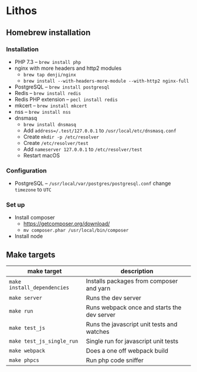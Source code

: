 # Lithos

## Homebrew installation

### Installation

- PHP 7.3 – `brew install php`
- nginx with more headers and http2 modules
    - `brew tap denji/nginx`
    - `brew install --with-headers-more-module --with-http2 nginx-full`
- PostgreSQL – `brew install postgresql`
- Redis – `brew install redis`
- Redis PHP extension – `pecl install redis`
- mkcert – `brew install mkcert`
- nss – `brew install nss`
- dnsmasq
    - `brew install dnsmasq`
    - Add `address=/.test/127.0.0.1` to `/usr/local/etc/dnsmasq.conf`
    - Create `mkdir -p /etc/resolver`
    - Create `/etc/resolver/test`
    - Add `nameserver 127.0.0.1` to `/etc/resolver/test`
    - Restart macOS

### Configuration

- PostgreSQL – `/usr/local/var/postgres/postgresql.conf` change `timezone` to `UTC`

### Set up

- Install composer
    - https://getcomposer.org/download/
    - `mv composer.phar /usr/local/bin/composer`
- Install node

## Make targets

| make target               | description                                 |
|---------------------------|---------------------------------------------|
| `make install_dependencies` | Installs packages from composer and yarn    |
| `make server`               | Runs the dev server                         |
| `make run`                  | Runs webpack once and starts the dev server |
| `make test_js`              | Runs the javascript unit tests and watches  |
| `make test_js_single_run`   | Single run for javascript unit tests        |
| `make webpack`              | Does a one off webpack build                |
| `make phpcs`                | Run php code sniffer                        |
